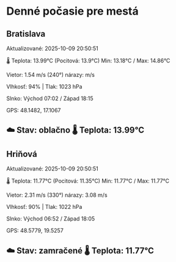 ﻿# Denné počasie pre mestá

## Bratislava
Aktualizované: 2025-10-09 20:50:51

🌡️ Teplota: 13.99°C 
(Pocitová: 13.9°C)
Min: 13.18°C / Max: 14.86°C

Vietor: 1.54 m/s    (240°) 
nárazy:  m/s

Vlhkosť: 94% | Tlak: 1023 hPa

Slnko: Východ 07:02 / Západ 18:15

GPS: 48.1482, 17.1067

☁️ Stav: oblačno        🌡️ Teplota: 13.99°C
---

## Hriňová
Aktualizované: 2025-10-09 20:50:51

🌡️ Teplota: 11.77°C 
(Pocitová: 11.35°C)
Min: 11.77°C / Max: 11.77°C

Vietor: 2.31 m/s (330°)
nárazy: 3.08 m/s

Vlhkosť: 90% | Tlak: 1022 hPa

Slnko: Východ 06:52 / Západ 18:05

GPS: 48.5779, 19.5257

☁️ Stav: zamračené        🌡️ Teplota: 11.77°C
---
